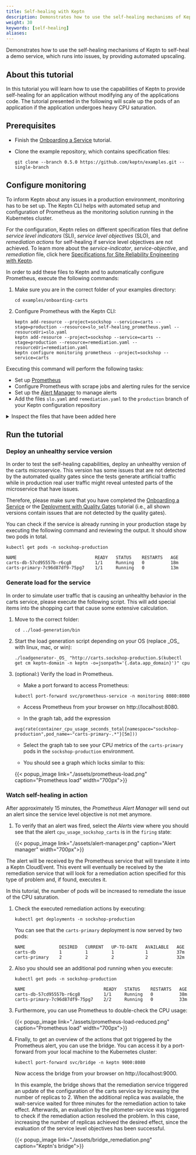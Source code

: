 ```yaml
---
title: Self-healing with Keptn
description: Demonstrates how to use the self-healing mechanisms of Keptn to self-heal a demo service, which runs into issues, by providing automated upscaling.
weight: 30
keywords: [self-healing]
aliases:
---
```

Demonstrates how to use the self-healing mechanisms of Keptn to self-heal a demo service, which runs into issues, by providing automated upscaling.

## About this tutorial

In this tutorial you will learn how to use the capabilities of Keptn to provide self-healing for an application without modifying any of the applications code. The tutorial presented in the following will scale up the pods of an application if the application undergoes heavy CPU saturation. 

## Prerequisites

- Finish the [Onboarding a Service](../onboard-carts-service/) tutorial.

- Clone the example repository, which contains specification files:

    ```console
    git clone --branch 0.5.0 https://github.com/keptn/examples.git --single-branch
    ```

## Configure monitoring

To inform Keptn about any issues in a production environment, monitoring has to be set up. The Keptn CLI helps with automated setup and configuration of Prometheus as the monitoring solution running in the Kubernetes cluster. 

For the configuration, Keptn relies on different specification files that define *service level indicators* (SLI), *service level objectives* (SLO), and *remediation actions* for self-healing if service level objectives are not achieved. To learn more about the *service-indicator*, *service-objective*, and *remediation* file, click here [Specifications for Site Reliability Engineering with Keptn](https://github.com/keptn/keptn/blob/0.6.0/specification/sre.md).

In order to add these files to Keptn and to automatically configure Prometheus, execute the following commands:

1. Make sure you are in the correct folder of your examples directory:
    ```
    cd examples/onboarding-carts
    ```

1. Configure Prometheus with the Keptn CLI:
    ```console
    keptn add-resource --project=sockshop --service=carts --stage=production --resource=slo_self-healing_prometheus.yaml --resourceUri=slo.yaml
    keptn add-resource --project=sockshop --service=carts --stage=production --resource=remediation.yaml --resourceUri=remediation.yaml
    keptn configure monitoring prometheus --project=sockshop --service=carts
    ```

Executing this command will perform the following tasks:

- Set up [Prometheus](https://prometheus.io) 
- Configure Prometheus with scrape jobs and alerting rules for the service
- Set up the [Alert Manager](https://prometheus.io/docs/alerting/configuration/) to manage alerts
- Add the files `slo.yaml` and `remediation.yaml` to the `production` branch of your Keptn configuration repository

<details><summary>Inspect the files that have been added here</summary>

- `slo.yaml`

  ```yaml
  ---
  spec_version: '1.0'
  filter:
  comparison:
    compare_with: "single_result"
    include_result_with_score: "pass"
    aggregate_function: avg
  objectives:
    - sli: cpu_usage
      pass:
        - criteria:
            - "<0.2"
  total_score:  # maximum score = sum of weights
    pass: "90%" # by default this is interpreted as ">="
    warning: 75%
  ```

- `remediation.yaml`

  ```yaml
  remediations:
  - name: cpu_usage
  actions:
  - action: scaling
      value: +1
  ```

</details>

## Run the tutorial

### Deploy an unhealthy service version

In order to test the self-healing capabilities, deploy an unhealthy version of the carts microservice. This version has some issues that are not detected by the automated quality gates since the tests generate artificial traffic while in production real user traffic might reveal untested parts of the microservice that have issues.

Therefore, please make sure that you have completed the [Onboarding a Service](../onboard-carts-service/) or the [Deployment with Quality Gates](../deployments-with-quality-gates/) tutorial (i.e., all shown versions contain issues that are not detected by the quality gates).

You can check if the service is already running in your production stage by executing the following command and reviewing the output. It should show two pods in total.

```console
kubectl get pods -n sockshop-production
```

```console
NAME                              READY   STATUS    RESTARTS   AGE
carts-db-57cd95557b-r6cg8         1/1     Running   0          18m
carts-primary-7c96d87df9-75pg7    1/1     Running   0          13m
```

### Generate load for the service

In order to simulate user traffic that is causing an unhealthy behavior in the carts service, please execute the following script. This will add special items into the shopping cart that cause some extensive calculation.

1. Move to the correct folder:

    ```console
    cd ../load-generation/bin
    ```

1. Start the load generation script depending on your OS (replace \_OS\_ with linux, mac, or win):

    ```console
    ./loadgenerator-_OS_ "http://carts.sockshop-production.$(kubectl get cm keptn-domain -n keptn -o=jsonpath='{.data.app_domain}')" cpu
    ```

1. (optional:) Verify the load in Prometheus.
    - Make a port forward to access Prometheus:

    ```console
    kubectl port-forward svc/prometheus-service -n monitoring 8080:8080
    ```
    
    - Access Prometheus from your browser on http://localhost:8080.

    - In the graph tab, add the expression 

    ```console
    avg(rate(container_cpu_usage_seconds_total{namespace="sockshop-production",pod_name=~"carts-primary-.*"}[5m]))
    ```
    
    - Select the graph tab to see your CPU metrics of the `carts-primary` pods in the `sockshop-production` environment.

    - You should see a graph which locks similar to this:

    {{< popup_image
        link="./assets/prometheus-load.png"
        caption="Prometheus load"
        width="700px">}}

### Watch self-healing in action

After approximately 15 minutes, the *Prometheus Alert Manager* will send out an alert since the service level objective is not met anymore. 

1. To verify that an alert was fired, select the *Alerts* view where you should see that the alert `cpu_usage_sockshop_carts` is in the `firing` state:

    {{< popup_image
        link="./assets/alert-manager.png"
        caption="Alert manager"
        width="700px">}}

The alert will be received by the Prometheus service that will translate it into a Keptn CloudEvent. This event will eventually be received by the remediation service that will look for a remediation action specified for this type of problem and, if found, executes it.

In this tutorial, the number of pods will be increased to remediate the issue of the CPU saturation. 

1. Check the executed remediation actions by executing:

    ```console
    kubectl get deployments -n sockshop-production
    ```

    You can see that the `carts-primary` deployment is now served by two pods:

    ```console
    NAME             DESIRED   CURRENT   UP-TO-DATE   AVAILABLE   AGE
    carts-db         1         1         1            1           37m
    carts-primary    2         2         2            2           32m
    ```

1. Also you should see an additional pod running when you execute:
    ```console
    kubectl get pods -n sockshop-production
    ```

    ```console
    NAME                              READY   STATUS    RESTARTS   AGE
    carts-db-57cd95557b-r6cg8         1/1     Running   0          38m
    carts-primary-7c96d87df9-75pg7    2/2     Running   0          33m
    ```

1. Furthermore, you can use Prometheus to double-check the CPU usage:

    {{< popup_image
        link="./assets/prometheus-load-reduced.png"
        caption="Prometheus load"
        width="700px">}}

1. Finally, to get an overview of the actions that got triggered by the Prometheus alert, you can use the bridge. You can access it by a port-forward from your local machine to the Kubernetes cluster:

    ```console 
    kubectl port-forward svc/bridge -n keptn 9000:8080
    ```

    Now access the bridge from your browser on http://localhost:9000. 

    In this example, the bridge shows that the remediation service triggered an update of the configuration of the carts service by increasing the number of replicas to 2. When the additional replica was available, the wait-service waited for three minutes for the remediation action to take effect. Afterwards, an evaluation by the pitometer-service was triggered to check if the remediation action resolved the problem. In this case, increasing the number of replicas achieved the desired effect, since the evaluation of the service level objectives has been successful.
    
    {{< popup_image
    link="./assets/bridge_remediation.png"
    caption="Keptn's bridge">}}

